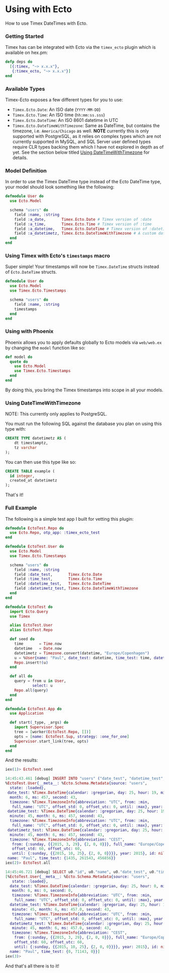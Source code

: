 # Using with Ecto

How to use Timex DateTimes with Ecto.

### Getting Started

Timex has can be integrated with Ecto via the `timex_ecto` plugin which is available on hex.pm:

```elixir
defp deps do
  [{:timex, "~> x.x.x"},
   {:timex_ecto, "~> x.x.x"}]
end
```

### Available Types

Timex-Ecto exposes a few different types for you to use:

- `Timex.Ecto.Date`: An ISO date (`YYYY-MM-DD`)
- `Timex.Ecto.Time`: An ISO time (`hh:mm:ss.sss`)
- `Timex.Ecto.DateTime`: An ISO 8601 datetime in UTC
- `Timex.Ecto.DateTimeWithTimezone`: Same as DateTime, but contains the timezone, i.e. `America/Chicago` as well. **NOTE** currently this is only supported with PostgreSQL, as it relies on complex types which are not currently supported in MySQL, and SQL Server user defined types require CLR types backing them which I have not explored in depth as of yet. See the section below titled [Using DateTimeWithTimezone](doc:using-with-ecto#section-using-datetimewithtimezone) for details.

### Model Definition

In order to use the Timex DateTime type instead of the Ecto DateTime type, your model should look something like the following:

```elixir
defmodule User do
  use Ecto.Model

  schema "users" do
    field :name, :string
    field :a_date,       Timex.Ecto.Date # Timex version of :date
    field :a_time,       Timex.Ecto.Time # Timex version of :time
    field :a_datetime,   Timex.Ecto.DateTime # Timex version of :datetime
    field :a_datetimetz, Timex.Ecto.DateTimeWithTimezone # A custom datatype (:datetimetz) implemented by Timex
  end
end
```

### Using Timex with Ecto's `timestamps` macro

Super simple! Your timestamps will now be `Timex.DateTime` structs instead of `Ecto.DateTime` structs.

```elixir
defmodule User do
  use Ecto.Model
  use Timex.Ecto.Timestamps

  schema "users" do
    field :name, :string
    timestamps
  end
end
```

### Using with Phoenix

Phoenix allows you to apply defaults globally to Ecto models via `web/web.ex` by changing the `model` function like so:

```elixir
def model do
  quote do
    use Ecto.Model
    use Timex.Ecto.Timestamps
  end
end
```

By doing this, you bring the Timex timestamps into scope in all your models.

### Using DateTimeWithTimezone

NOTE: This currently only applies to PostgreSQL.

You must run the following SQL against the database you plan on using this type with:

```sql
CREATE TYPE datetimetz AS (
    dt timestamptz,
    tz varchar
);
```

You can then use this type like so:

```sql
CREATE TABLE example (
  id integer,
  created_at datetimetz
);
```

That's it!

### Full Example

The following is a simple test app I built for vetting this plugin:

```elixir
defmodule EctoTest.Repo do
  use Ecto.Repo, otp_app: :timex_ecto_test
end

defmodule EctoTest.User do
  use Ecto.Model
  use Timex.Ecto.Timestamps

  schema "users" do
    field :name, :string
    field :date_test,       Timex.Ecto.Date
    field :time_test,       Timex.Ecto.Time
    field :datetime_test,   Timex.Ecto.DateTime
    field :datetimetz_test, Timex.Ecto.DateTimeWithTimezone
  end
end

defmodule EctoTest do
  import Ecto.Query
  use Timex

  alias EctoTest.User
  alias EctoTest.Repo

  def seed do
    time       = Time.now
    datetime   = Date.now
    datetimetz = Timezone.convert(datetime, "Europe/Copenhagen")
    u = %User{name: "Paul", date_test: datetime, time_test: time, datetime_test: datetime, datetimetz_test: datetimetz}
    Repo.insert!(u)
  end

  def all do
    query = from u in User,
            select: u
    Repo.all(query)
  end
end

defmodule EctoTest.App do
  use Application

  def start(_type, _args) do
    import Supervisor.Spec
    tree = [worker(EctoTest.Repo, [])]
    opts = [name: EctoTest.Sup, strategy: :one_for_one]
    Supervisor.start_link(tree, opts)
  end
end
```

And the results:

```elixir
iex(1)> EctoTest.seed

14:45:43.461 [debug] INSERT INTO "users" ("date_test", "datetime_test", "datetimetz_test", "name", "time_test") VALUES ($1, $2, $3, $4, $5) RETURNING "id" [{2015, 6, 25}, {{2015, 6, 25}, {19, 45, 43, 457000}}, {{{2015, 6, 25}, {21, 45, 43, 457000}}, "Europe/Copenhagen"}, "Paul", {19, 45, 43, 457000}] OK query=3.9ms
%EctoTest.User{__meta__: %Ecto.Schema.Metadata{source: "users",
  state: :loaded},
 date_test: %Timex.DateTime{calendar: :gregorian, day: 25, hour: 19, minute: 45,
  month: 6, ms: 457, second: 43,
  timezone: %Timex.TimezoneInfo{abbreviation: "UTC", from: :min,
   full_name: "UTC", offset_std: 0, offset_utc: 0, until: :max}, year: 2015},
 datetime_test: %Timex.DateTime{calendar: :gregorian, day: 25, hour: 19,
  minute: 45, month: 6, ms: 457, second: 43,
  timezone: %Timex.TimezoneInfo{abbreviation: "UTC", from: :min,
   full_name: "UTC", offset_std: 0, offset_utc: 0, until: :max}, year: 2015},
 datetimetz_test: %Timex.DateTime{calendar: :gregorian, day: 25, hour: 21,
  minute: 45, month: 6, ms: 457, second: 43,
  timezone: %Timex.TimezoneInfo{abbreviation: "CEST",
   from: {:sunday, {{2015, 3, 29}, {2, 0, 0}}}, full_name: "Europe/Copenhagen",
   offset_std: 60, offset_utc: 60,
   until: {:sunday, {{2015, 10, 25}, {2, 0, 0}}}}, year: 2015}, id: nil,
 name: "Paul", time_test: {1435, 261543, 456856}}
iex(2)> EctoTest.all

14:45:46.721 [debug] SELECT u0."id", u0."name", u0."date_test", u0."time_test", u0."datetime_test", u0."datetimetz_test" FROM "users" AS u0 [] OK query=0.7ms
[%EctoTest.User{__meta__: %Ecto.Schema.Metadata{source: "users",
   state: :loaded},
  date_test: %Timex.DateTime{calendar: :gregorian, day: 25, hour: 0, minute: 0,
   month: 6, ms: 0, second: 0,
   timezone: %Timex.TimezoneInfo{abbreviation: "UTC", from: :min,
    full_name: "UTC", offset_std: 0, offset_utc: 0, until: :max}, year: 2015},
  datetime_test: %Timex.DateTime{calendar: :gregorian, day: 25, hour: 19,
   minute: 45, month: 6, ms: 457.0, second: 43,
   timezone: %Timex.TimezoneInfo{abbreviation: "UTC", from: :min,
    full_name: "UTC", offset_std: 0, offset_utc: 0, until: :max}, year: 2015},
  datetimetz_test: %Timex.DateTime{calendar: :gregorian, day: 25, hour: 21,
   minute: 45, month: 6, ms: 457.0, second: 43,
   timezone: %Timex.TimezoneInfo{abbreviation: "CEST",
    from: {:sunday, {{2015, 3, 29}, {2, 0, 0}}}, full_name: "Europe/Copenhagen",
    offset_std: 60, offset_utc: 60,
    until: {:sunday, {{2015, 10, 25}, {2, 0, 0}}}}, year: 2015}, id: nil,
  name: "Paul", time_test: {0, 71143, 0}}]
iex(3)>
```

And that's all there is to it!
